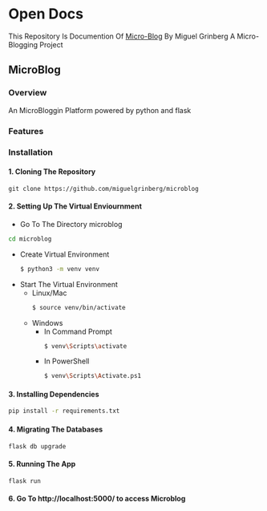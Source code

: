 # Open Docs
This Repository Is Documention Of [Micro-Blog](https://github.com/miguelgrinberg/microblog) By Miguel Grinberg A Micro-Blogging Project 
## MicroBlog
### Overview
An MicroBloggin Platform powered by python and flask
### Features
### Installation
  #### 1. Cloning The Repository
    git clone https://github.com/miguelgrinberg/microblog
  #### 2. Setting Up The Virtual Enviournment
  - Go To The Directory microblog
  ```bash 
  cd microblog
  ```
  - Create Virtual Environment
    ```bash
    $ python3 -m venv venv
    ```
  - Start The Virtual Environment
    - Linux/Mac
      ```bash
      $ source venv/bin/activate
      ```
    - Windows
      - In Command Prompt
        ```bash
        $ venv\Scripts\activate
        ```
      - In PowerShell
        ```bash
        $ venv\Scripts\Activate.ps1
        ```
  #### 3. Installing Dependencies
  ```bash
pip install -r requirements.txt
  ```
#### 4. Migrating The Databases
    flask db upgrade 
#### 5. Running The App
    flask run
#### 6. Go To http://localhost:5000/ to access Microblog
    
    
  
